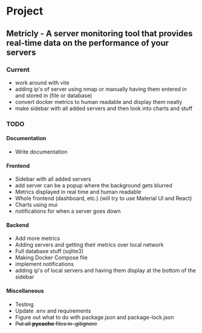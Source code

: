 # Project

## Metricly - A server monitoring tool that provides real-time data on the performance of your servers

### Current

- work around with vite
- adding ip's of server using nmap or manually having them entered in and stored in (file or database)
- convert docker metrics to human readable and display them neatly
- make sidebar with all added servers and then look into charts and stuff

### TODO

#### Documentation

- Write documentation

#### Frontend

- Sidebar with all added servers
- add server can be a popup where the background gets blurred
- Metrics displayed in real time and human readable
- Whole frontend (dashboard, etc.) (will try to use Material UI and React)
- Charts using mui
- notifications for when a server goes down

#### Backend

- Add more metrics
- Adding servers and getting their metrics over local network
- Full database stuff (sqlite3)
- Making Docker Compose file
- implement notifications
- adding ip's of local servers and having them display at the bottom of the sidebar

#### Miscellaneous

- Testing
- Update .env and requirements
- Figure out what to do with package.json and package-lock.json
- ~~Put all __pycache__ files in .gitignore~~
